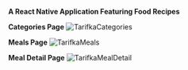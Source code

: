 **A React Native Application Featuring Food Recipes**



**Categories Page**
![TarifkaCategories](https://github.com/user-attachments/assets/1d72f90f-3b70-4699-9835-eaf8cf720494)


**Meals Page**
![TarifkaMeals](https://github.com/user-attachments/assets/0c7eabb2-1418-48ec-b84a-711e7f7b235e)


**Meal Detail Page**
![TarifkaMealDetail](https://github.com/user-attachments/assets/6613c5d9-4aa3-4311-8d9c-16ca2bc79ba8)
